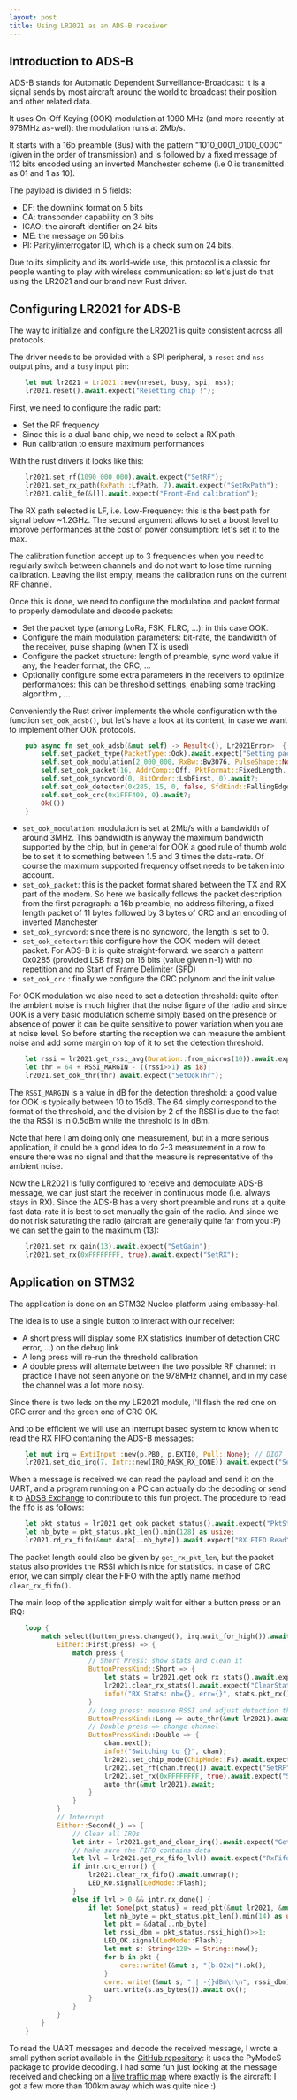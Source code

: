 ```yaml
---
layout: post
title: Using LR2021 as an ADS-B receiver
---
```


## Introduction to ADS-B

ADS-B stands for Automatic Dependent Surveillance-Broadcast: it is a signal sends by most aircraft
around the world to broadcast their position and other related data.

It uses On-Off Keying (OOK) modulation at 1090 MHz (and more recently at 978MHz as-well): the modulation runs at 2Mb/s.

It starts with a 16b preamble (8us) with the pattern "1010_0001_0100_0000" (given in the order of transmission)
and is followed by a fixed message of 112 bits encoded using an inverted Manchester scheme (i.e 0 is transmitted as 01 and 1 as 10).

The payload is divided in 5 fields:
 - DF: the downlink format on 5 bits
 - CA: transponder capability on 3 bits
 - ICAO: the aircraft identifier on 24 bits
 - ME: the message on 56 bits
 - PI: Parity/interrogator ID, which is a check sum on 24 bits.

Due to its simplicity and its world-wide use, this protocol is a classic for people wanting to play with wireless communication:
so let's just do that using the LR2021 and our brand new Rust driver.

## Configuring LR2021 for ADS-B
The way to initialize and configure the LR2021 is quite consistent across all protocols.

The driver needs to be provided with a SPI peripheral, a `reset` and `nss` output pins, and a `busy` input pin:
```rust
    let mut lr2021 = Lr2021::new(nreset, busy, spi, nss);
    lr2021.reset().await.expect("Resetting chip !");
```

First, we need to configure the radio part:
 - Set the RF frequency
 - Since this is a dual band chip, we need to select a RX path
 - Run calibration to ensure maximum performances

With the rust drivers it looks like this:
```rust
    lr2021.set_rf(1090_000_000).await.expect("SetRF");
    lr2021.set_rx_path(RxPath::LfPath, 7).await.expect("SetRxPath");
    lr2021.calib_fe(&[]).await.expect("Front-End calibration");
```
The RX path selected is LF, i.e. Low-Frequency: this is the best path for signal below ~1.2GHz.
The second argument allows to set a boost level to improve performances at the cost of power consumption: let's set it to the max.

The calibration function accept up to 3 frequencies when you need to regularly switch between channels and do not want to lose time running calibration.
Leaving the list empty, means the calibration runs on the current RF channel.

Once this is done, we need to configure the modulation and packet format to properly demodulate and decode packets:
 - Set the packet type (among LoRa, FSK, FLRC, ...): in this case OOK.
 - Configure the main modulation parameters: bit-rate, the bandwidth of the receiver, pulse shaping (when TX is used)
 - Configure the packet structure: length of preamble, sync word value if any, the header format, the CRC, ...
 - Optionally configure some extra parameters in the receivers to optimize performances: this can be threshold settings, enabling some tracking algorithm , ...

Conveniently the Rust driver implements the whole configuration with the function `set_ook_adsb()`,
but let's have a look at its content, in case we want to implement other OOK protocols.
```rust
    pub async fn set_ook_adsb(&mut self) -> Result<(), Lr2021Error>  {
        self.set_packet_type(PacketType::Ook).await.expect("Setting packet type to BLE");
        self.set_ook_modulation(2_000_000, RxBw::Bw3076, PulseShape::None).await?;
        self.set_ook_packet(16, AddrComp::Off, PktFormat::FixedLength, 11, Crc::Crc3Byte, Encoding::ManchesterInv).await?;
        self.set_ook_syncword(0, BitOrder::LsbFirst, 0).await?;
        self.set_ook_detector(0x285, 15, 0, false, SfdKind::FallingEdge, 0).await?;
        self.set_ook_crc(0x1FFF409, 0).await?;
        Ok(())
    }
```
 - `set_ook_modulation`: modulation is set at 2Mb/s with a bandwidth of around 3MHz.
 	This bandwidth is anyway the maximum bandwidth supported by the chip, but in general for OOK
 	a good rule of thumb wold be to set it to something between 1.5 and 3 times the data-rate. Of course the maximum supported frequency offset needs to be taken into account.
 - `set_ook_packet`: this is the packet format shared between the TX and RX part of the modem. So here we basically follows the packet description from the first paragraph:
 	a 16b preamble, no address filtering, a fixed length packet of 11 bytes followed by 3 bytes of CRC and an encoding of inverted Manchester
 - `set_ook_syncword`: since there is no syncword, the length is set to 0.
 - `set_ook_detector`: this configure how the OOK modem will detect packet. For ADS-B it is quite straight-forward:
 	we search a pattern 0x0285 (provided LSB first) on 16 bits (value given n-1) with no repetition and no Start of Frame Delimiter (SFD)
 - `set_ook_crc` 	: finally we configure the CRC polynom and the init value

For OOK modulation we also need to set a detection threshold: quite often the ambient noise is much higher that the noise figure of the radio
and since OOK is a very basic modulation scheme simply based on the presence or absence of power it can be quite sensitive to power variation when you are at noise level.
So before starting the reception we can measure the ambient noise and add some margin on top of it to set the detection threshold.
```rust
    let rssi = lr2021.get_rssi_avg(Duration::from_micros(10)).await.expect("RssiAvg");
    let thr = 64 + RSSI_MARGIN - ((rssi>>1) as i8);
    lr2021.set_ook_thr(thr).await.expect("SetOokThr");
```
The `RSSI_MARGIN` is a value in dB for the detection threshold: a good value for OOK is typically between 10 to 15dB. The 64 simply correspond to the format of the threshold, and the division by 2 of the RSSI is due to the fact the tha RSSI is in 0.5dBm while the threshold is in dBm.

Note that here I am doing only one measurement, but in a more serious application, it could be a good idea to
do 2-3 measurement in a row to ensure there was no signal and that the measure is representative of the ambient noise.

Now the LR2021 is fully configured to receive and demodulate ADS-B message, we can just start the receiver in continuous mode (i.e. always stays in RX).
Since the ADS-B has a very short preamble and runs at a quite fast data-rate it is best to set manually the gain of the radio.
And since we do not risk saturating the radio (aircraft are generally quite far from you :P) we can set the gain to the maximum (13):
```rust
    lr2021.set_rx_gain(13).await.expect("SetGain");
    lr2021.set_rx(0xFFFFFFFF, true).await.expect("SetRX");
```

## Application on STM32
The application is done on an STM32 Nucleo platform using embassy-hal.

The idea is to use a single button to interact with our receiver:
 - A short press will display some RX statistics (number of detection CRC error, ...) on the debug link
 - A long press will re-run the threshold calibration
 - A double press will alternate between the two possible RF channel: in practice I have not seen anyone on the 978MHz channel, and in my case the channel was a lot more noisy.

Since there is two leds on the my LR2021 module, I'll flash the red one on CRC error and the green one of CRC OK.

And to be efficient we will use an interrupt based system to know when to read the RX FIFO containing the ADS-B messages:
```rust
    let mut irq = ExtiInput::new(p.PB0, p.EXTI0, Pull::None); // DIO7
    lr2021.set_dio_irq(7, Intr::new(IRQ_MASK_RX_DONE)).await.expect("Setting DIO7 as IRQ");
```
When a message is received we can read the payload and send it on the UART, and a program running on a PC can actually do the decoding
or send it to [ADSB Exchange](https://www.adsbexchange.com/what-is-the-exchange/) to contribute to this fun project.
The procedure to read the fifo is as follows:
```rust
    let pkt_status = lr2021.get_ook_packet_status().await.expect("PktStatus");
    let nb_byte = pkt_status.pkt_len().min(128) as usize;
    lr2021.rd_rx_fifo(&mut data[..nb_byte]).await.expect("RX FIFO Read");
```
The packet length could also be given by `get_rx_pkt_len`, but the packet status also provides the RSSI which is nice for statistics.
In case of CRC error, we can simply clear the FIFO with the aptly name method `clear_rx_fifo()`.

The main loop of the application simply wait for either a button press or an IRQ:
```rust
    loop {
        match select(button_press.changed(), irq.wait_for_high()).await {
            Either::First(press) => {
                match press {
                    // Short Press: show stats and clean it
                    ButtonPressKind::Short => {
                        let stats = lr2021.get_ook_rx_stats().await.expect("RxStats");
                        lr2021.clear_rx_stats().await.expect("ClearStats");
                        info!("RX Stats: nb={}, err={}", stats.pkt_rx(), stats.crc_error());
                    }
                    // Long press: measure RSSI and adjust detection threshold
                    ButtonPressKind::Long => auto_thr(&mut lr2021).await,
                    // Double press => change channel
                    ButtonPressKind::Double => {
                        chan.next();
                        info!("Switching to {}", chan);
                        lr2021.set_chip_mode(ChipMode::Fs).await.expect("SetFs");
                        lr2021.set_rf(chan.freq()).await.expect("SetRF");
                        lr2021.set_rx(0xFFFFFFFF, true).await.expect("SetRx");
                        auto_thr(&mut lr2021).await;
                    }
                }
            }
            // Interrupt
            Either::Second(_) => {
                // Clear all IRQs
                let intr = lr2021.get_and_clear_irq().await.expect("GetIrqs");
                // Make sure the FIFO contains data
                let lvl = lr2021.get_rx_fifo_lvl().await.expect("RxFifoLvl");
                if intr.crc_error() {
                    lr2021.clear_rx_fifo().await.unwrap();
                    LED_KO.signal(LedMode::Flash);
                }
                else if lvl > 0 && intr.rx_done() {
                    if let Some(pkt_status) = read_pkt(&mut lr2021, &mut data, intr).await {
                        let nb_byte = pkt_status.pkt_len().min(14) as usize;
                        let pkt = &data[..nb_byte];
                        let rssi_dbm = pkt_status.rssi_high()>>1;
                        LED_OK.signal(LedMode::Flash);
                        let mut s: String<128> = String::new();
                        for b in pkt {
                            core::write!(&mut s, "{b:02x}").ok();
                        }
                        core::write!(&mut s, " | -{}dBm\r\n", rssi_dbm).ok();
                        uart.write(s.as_bytes()).await.ok();
                    }
                }
            }
        }
    }
```

To read the UART messages and decode the received message, I wrote a small python script available in the [GitHub repository](https://github.com/TheClams/lr2021-apps):
it uses the PyModeS package to provide decoding.
I had some fun just looking at the message received and checking on a [live traffic map](https://globe.adsbexchange.com/) where exactly is the aircraft:
I got a few more than 100km away which was quite nice :)
